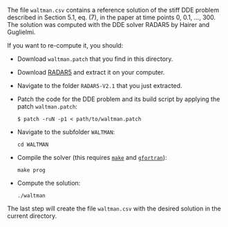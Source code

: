 The file `waltman.csv` contains a reference solution of the stiff DDE problem described in Section 5.1, eq. (7), in the paper at time points 0, 0.1, ..., 300.
The solution was computed with the DDE solver RADAR5 by Hairer and Guglielmi.

If you want to re-compute it, you should:

- Download `waltman.patch` that you find in this directory.

- Download [RADAR5](http://www.unige.ch/~hairer/radar5-v2.1.tar) and extract it on your computer.

- Navigate to the folder `RADAR5-V2.1` that you just extracted.

- Patch the code for the DDE problem and its build script by applying the patch `waltman.patch`:
  ```shell
  $ patch -ruN -p1 < path/to/waltman.patch
  ```

- Navigate to the subfolder `WALTMAN`:
  ```shell
  cd WALTMAN
  ```

- Compile the solver (this requires [`make`](https://www.gnu.org/software/make/) and [`gfortran`](https://gcc.gnu.org/fortran/)):
  ```shell
  make prog
  ```

- Compute the solution:
  ```shell
  ./waltman
  ```

The last step will create the file `waltman.csv` with the desired solution in the current directory.